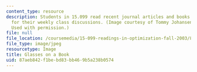 ```yaml
---
content_type: resource
description: Students in 15.099 read recent journal articles and books in preparation
  for their weekly class discussions. (Image courtesy of Tommy Johansen, stock.xchng.
  Used with permission.)
file: null
file_location: /coursemedia/15-099-readings-in-optimization-fall-2003/87aeb842f1bebd83bb469b5a238b0574_15-099f03.jpg
file_type: image/jpeg
resourcetype: Image
title: Glasses on a Book
uid: 87aeb842-f1be-bd83-bb46-9b5a238b0574
---
```

